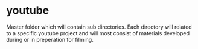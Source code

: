 # youtube

Master folder which will contain sub directories. Each directory will related to a specific youtube project and will most consist of materials developed during or in preperation for filming.
